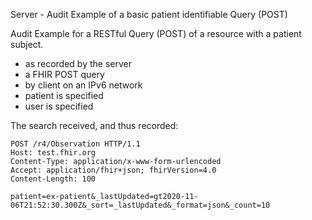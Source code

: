 Server - Audit Example of a basic patient identifiable Query (POST)

Audit Example for a RESTful Query (POST) of a resource with a patient subject.
- as recorded by the server
- a FHIR POST query 
- by client on an IPv6 network
- patient is specified
- user is specified

The search received, and thus recorded:
```
POST /r4/Observation HTTP/1.1
Host: test.fhir.org
Content-Type: application/x-www-form-urlencoded
Accept: application/fhir+json; fhirVersion=4.0
Content-Length: 100

patient=ex-patient&_lastUpdated=gt2020-11-06T21:52:30.300Z&_sort=_lastUpdated&_format=json&_count=10
```


